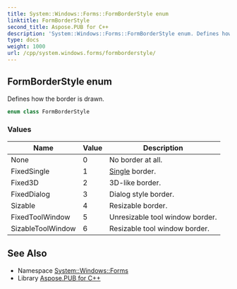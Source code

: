 ```yaml
---
title: System::Windows::Forms::FormBorderStyle enum
linktitle: FormBorderStyle
second_title: Aspose.PUB for C++
description: 'System::Windows::Forms::FormBorderStyle enum. Defines how the border is drawn in C++.'
type: docs
weight: 1000
url: /cpp/system.windows.forms/formborderstyle/
---
```

## FormBorderStyle enum


Defines how the border is drawn.

```cpp
enum class FormBorderStyle
```

### Values

| Name | Value | Description |
| --- | --- | --- |
| None | 0 | No border at all. |
| FixedSingle | 1 | [Single](../../system/single/) border. |
| Fixed3D | 2 | 3D-like border. |
| FixedDialog | 3 | Dialog style border. |
| Sizable | 4 | Resizable border. |
| FixedToolWindow | 5 | Unresizable tool window border. |
| SizableToolWindow | 6 | Resizable tool window border. |

## See Also

* Namespace [System::Windows::Forms](../)
* Library [Aspose.PUB for C++](../../)
